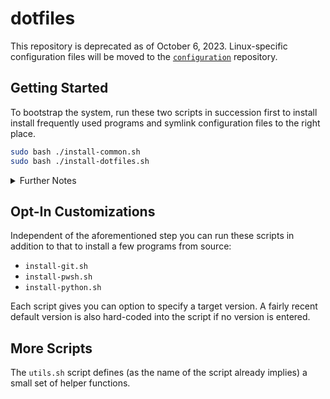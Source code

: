 # dotfiles

This repository is deprecated as of October 6, 2023. Linux-specific configuration
files will be moved to the [`configuration`](https://github.com/stefangreve/configuration)
repository.

## Getting Started

To bootstrap the system, run these two scripts in succession first to install
install frequently used programs and symlink configuration files to the right place.

```bash
sudo bash ./install-common.sh
sudo bash ./install-dotfiles.sh
```

<details>
<summary>Further Notes</summary>

In a few cases `cargo install` in `install-common.sh` may fail to install certain
programs on some Unix distributions if there are no binary packages to be found for
your distribution. Installing `cargo` from `apt` may also give you an outdated version
of Rust, which is why this script will install `cargo` from source if cargo could
not be detected on your system.

</details>

## Opt-In Customizations

Independent of the aforementioned step you can run these scripts in addition to
that to install a few programs from source:

* `install-git.sh`
* `install-pwsh.sh`
* `install-python.sh`

Each script gives you can option to specify a target version. A fairly recent
default version is also hard-coded into the script if no version is entered.

## More Scripts

The `utils.sh` script defines (as the name of the script already implies) a small
set of helper functions.
